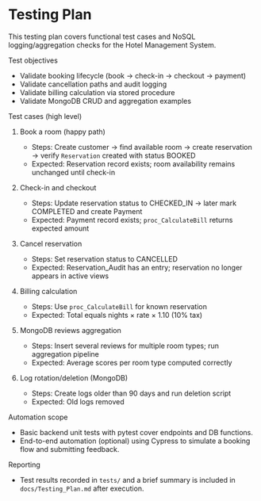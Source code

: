 # Testing Plan

This testing plan covers functional test cases and NoSQL logging/aggregation checks for the Hotel Management System.

Test objectives
- Validate booking lifecycle (book → check-in → checkout → payment)
- Validate cancellation paths and audit logging
- Validate billing calculation via stored procedure
- Validate MongoDB CRUD and aggregation examples

Test cases (high level)

1. Book a room (happy path)
   - Steps: Create customer → find available room → create reservation → verify `Reservation` created with status BOOKED
   - Expected: Reservation record exists; room availability remains unchanged until check-in

2. Check-in and checkout
   - Steps: Update reservation status to CHECKED_IN → later mark COMPLETED and create Payment
   - Expected: Payment record exists; `proc_CalculateBill` returns expected amount

3. Cancel reservation
   - Steps: Set reservation status to CANCELLED
   - Expected: Reservation_Audit has an entry; reservation no longer appears in active views

4. Billing calculation
   - Steps: Use `proc_CalculateBill` for known reservation
   - Expected: Total equals nights × rate × 1.10 (10% tax)

5. MongoDB reviews aggregation
   - Steps: Insert several reviews for multiple room types; run aggregation pipeline
   - Expected: Average scores per room type computed correctly

6. Log rotation/deletion (MongoDB)
   - Steps: Create logs older than 90 days and run deletion script
   - Expected: Old logs removed

Automation scope
- Basic backend unit tests with pytest cover endpoints and DB functions.
- End-to-end automation (optional) using Cypress to simulate a booking flow and submitting feedback.

Reporting
- Test results recorded in `tests/` and a brief summary is included in `docs/Testing_Plan.md` after execution.
